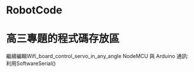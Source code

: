 # RobotCode
# 高三專題的程式碼存放區

繼續編輯Wifi_board_control_servo_in_any_angle
NodeMCU 與 Arduino 通訊:利用SoftwareSerial()